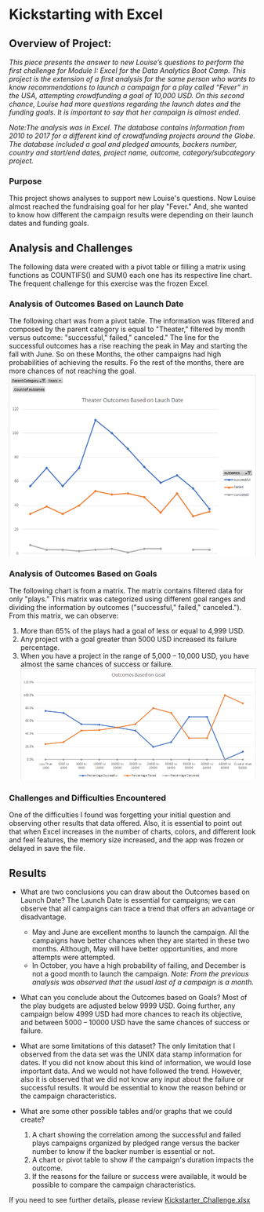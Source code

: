 # Kickstarting with Excel

## Overview of Project:
_This piece presents the answer to new Louise’s questions to perform the first challenge for Module I: Excel for the Data Analytics Boot Camp.
This project is the extension of a first analysis for the same person who wants to know recommendations to launch a campaign for a play called “Fever” in the USA, attempting crowdfunding a goal of 10,000 USD. 
On this second chance, Louise had more questions regarding the launch dates and the funding goals. It is important to say that her campaign is almost ended._

_Note:The analysis was in Excel. The database contains information from 2010 to 2017 for a different kind of crowdfunding projects around the Globe. The database included a goal and pledged amounts, backers number, country and start/end dates, project name, outcome, category/subcategory project._

### Purpose
This project shows analyses to support new Louise's questions. Now Louise almost reached the fundraising goal for her play "Fever." And, she wanted to know how different the campaign results were depending on their launch dates and funding goals. 

## Analysis and Challenges
The following data were created with a pivot table or filling a matrix using functions as COUNTIFS() and SUM() each one has its respective line chart.  The frequent challenge for this exercise was the frozen Excel. 

### Analysis of Outcomes Based on Launch Date
The following chart was from a pivot table. The information was filtered and composed by the parent category is equal to "Theater," filtered by month versus outcome: "successful," failed," canceled."
The line for the successful outcomes has a rise reaching the peak in May and starting the fall with June. So on these Months, the other campaigns had high probabilities of achieving the results. Fo the rest of the months, there are more chances of not reaching the goal. 
![Theater Ouctomes based on Launch Date](https://github.com/JackieCortes/KickstartingW_Excel/blob/main/Theater_Outcomes_vs_Launch.png)

### Analysis of Outcomes Based on Goals
The following chart is from a matrix. The matrix contains filtered data for only "plays." This matrix was categorized using different goal ranges and dividing the information by outcomes ("successful," failed," canceled."). From this matrix, we can observe:
1.	More than 65% of the plays had a goal of less or equal to 4,999 USD.
2.	Any project with a goal greater than 5000 USD increased its failure percentage.
3.	When you have a project in the range of 5,000 – 10,000 USD, you have almost the same chances of success or failure.
![Theater Ouctomes based on Goals](https://github.com/JackieCortes/KickstartingW_Excel/blob/main/Outcomes_vs_Goals.png)

### Challenges and Difficulties Encountered
One of the difficulties I found was forgetting your initial question and observing other results that data offered. Also, it is essential to point out that when Excel increases in the number of charts, colors, and different look and feel features, the memory size increased, and the app was frozen or delayed in save the file. 

## Results

- What are two conclusions you can draw about the Outcomes based on Launch Date?
  The Launch Date is essential for campaigns; we can observe that all campaigns can trace a trend that offers an advantage or disadvantage.
  * May and June are excellent months to launch the campaign. All the campaigns have better chances when they are started in these two months. Although, May will have better opportunities, and more attempts were attempted.
  * In October, you have a high probability of failing, and December is not a good month to launch the campaign. 
_Note: From the previous analysis was observed that the usual last of a campaign is a month._

- What can you conclude about the Outcomes based on Goals?
  Most of the play budgets are adjusted below 9999 USD. Going further, any campaign below 4999 USD had more chances to reach its objective, and between 5000 – 10000 USD have the same chances of success or failure.
  
- What are some limitations of this dataset?
  The only limitation that I observed from the data set was the UNIX data stamp information for dates. If you did not know about this kind of information, we would lose important data.  And we would not have followed the trend. However, also it is observed that we did not know any input about the failure or successful results. It would be essential to know the reason behind or the campaign characteristics. 
- What are some other possible tables and/or graphs that we could create?
  1.  A chart showing the correlation among the successful and failed plays campaigns organized by pledged range versus the backer number to know if the backer number is essential or not. 
  2. A chart or pivot table to show if the campaign's duration impacts the outcome.
  3. If the reasons for the failure or success were available, it would be possible to compare the campaign characteristics.

If you need to see further details, please review [Kickstarter_Challenge.xlsx](https://github.com/JackieCortes/KickstartingW_Excel/blob/main/Kickstarter_Challenge.zip)
